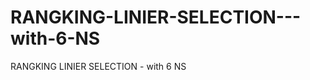 RANGKING-LINIER-SELECTION---with-6-NS
=====================================

RANGKING LINIER SELECTION - with 6 NS